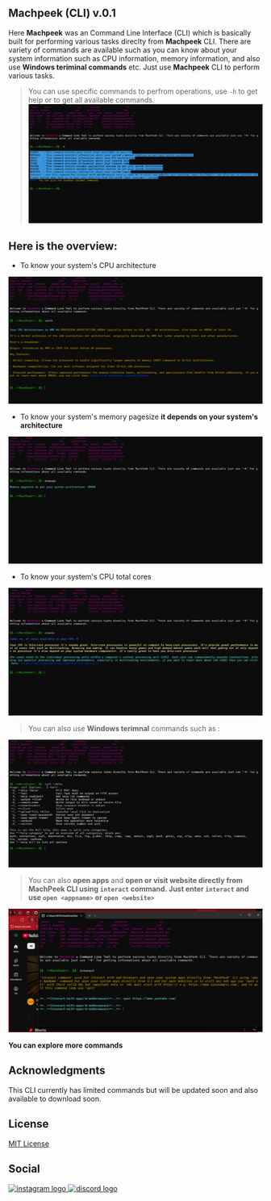## Machpeek (CLI) v.0.1
 
 Here **Machpeek** was an Command Line Interface (CLI) which is basically built for performing various tasks direclty from **Machpeek** CLI. There are variety of commands are available such as you can know about your system information such as CPU information, memory information, and also use **Windows teriminal commands** etc. Just use **Machpeek** CLI to perform various tasks.


> You can use specific commands to perfrom operations, use `-h` to get help or to get all available commands.
 ![](https://github.com/CoderRony955/MachPeek/blob/main/img/ss1.png)


 ## Here is the overview:

 - To know your system's CPU architecture

![](https://github.com/CoderRony955/MachPeek/blob/main/img/ss2.png)

- To know your system's memory pagesize **it depends on your system's architecture**

![](https://github.com/CoderRony955/MachPeek/blob/main/img/ss3.png)

- To know your system's CPU total cores

![](https://github.com/CoderRony955/MachPeek/blob/main/img/ss4.png)

>You can also use **Windows terimnal** commands such as :

![](https://github.com/CoderRony955/MachPeek/blob/main/img/ss5.png)


>You can also **open apps** and **open or visit website directly from MachPeek CLI using `interact` command. Just enter `interact` and use `open <appname>` or `open <website>`**

![](https://github.com/CoderRony955/MachPeek/blob/main/img/ss6.png)


**You can explore more commands**

## Acknowledgments

This CLI currently has limited commands but will be updated soon and also available to download soon.


## License
[MIT License](https://github.com/CoderRony955/MachPeek/blob/main/LICENSE)


## Social

<a href="https://www.instagram.com/__raunakk__/" target="_blank">
    <img src="https://img.shields.io/static/v1?message=Instagram&logo=instagram&label=&color=E4405F&logoColor=white&labelColor=&style=for-the-badge" height="35" alt="instagram logo"  />
  </a>
<a href="https://discord.gg/SK9k6mdzvP" target="_blank">
    <img src="https://img.shields.io/static/v1?message=Discord&logo=discord&label=&color=7289DA&logoColor=white&labelColor=&style=for-the-badge" height="35" alt="discord logo"  />
  </a>

